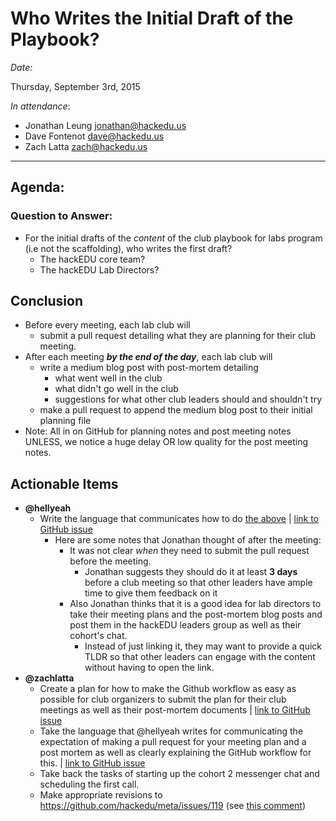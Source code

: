 # Who Writes the Initial Draft of the Playbook?

_Date:_

Thursday, September 3rd, 2015

_In attendance_:

- Jonathan Leung <jonathan@hackedu.us>
- Dave Fontenot <dave@hackedu.us>
- Zach Latta <zach@hackedu.us>

--------------------------------------------------------------------------------

## Agenda:

### Question to Answer:

- For the initial drafts of the *content* of the club playbook for labs program
  (i.e not the scaffolding), who writes the first draft?
  - The hackEDU core team?
  - The hackEDU Lab Directors?

## Conclusion

- Before every meeting, each lab club will
  - submit a pull request detailing what they are planning for their club
    meeting.
- After each meeting _**by the end of the day**_, each lab club will
  - write a medium blog post with post-mortem detailing
    - what went well in the club
    - what didn't go well in the club
    - suggestions for what other club leaders should and shouldn't try
  - make a pull request to append the medium blog post to their initial planning
    file
- Note: All in on GitHub for planning notes and post meeting notes UNLESS, we
  notice a huge delay OR low quality for the post meeting notes.

## Actionable Items

- **@hellyeah**
  - Write the language that communicates how to do [the above](#conclusion) |
    [link to GitHub issue](https://github.com/hackedu/hackedu/issues/151)
    - Here are some notes that Jonathan thought of after the meeting:
      - It was not clear *when* they need to submit the pull request before the
        meeting.
          - Jonathan suggests they should do it at least **3 days** before a
            club meeting so that other leaders have ample time to give them
            feedback on it
      - Also Jonathan thinks that it is a good idea for lab directors to take
        their meeting plans and the post-mortem blog posts and post them
        in the hackEDU leaders group as well as their cohort's chat.
          - Instead of just linking it, they may want to provide a quick TLDR
            so that other leaders can engage with the content without having
            to open the link.
- **@zachlatta**
  - Create a plan for how to make the Github workflow as easy as possible for
    club organizers to submit the plan for their club meetings as well as their
    post-mortem documents |
    [link to GitHub issue](https://github.com/hackedu/hackedu/issues/152)
  - Take the language that @hellyeah writes for communicating the expectation of
    making a pull request for your meeting plan and a post mortem as well as
    clearly explaining the GitHub workflow for this. |
    [link to GitHub issue](https://github.com/hackedu/hackedu/issues/153)
  - Take back the tasks of starting up the cohort 2 messenger chat and
    scheduling the first call.
  - Make appropriate revisions to https://github.com/hackedu/meta/issues/119
    (see
    [this comment](https://github.com/hackedu/meta/issues/119#issuecomment-137613720))
